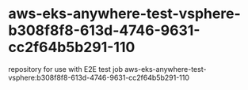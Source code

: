# aws-eks-anywhere-test-vsphere-b308f8f8-613d-4746-9631-cc2f64b5b291-110
repository for use with E2E test job aws-eks-anywhere-test-vsphere:b308f8f8-613d-4746-9631-cc2f64b5b291-110

